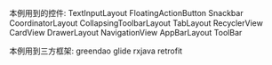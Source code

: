 本例用到的控件:
TextInputLayout
FloatingActionButton
Snackbar
CoordinatorLayout
CollapsingToolbarLayout
TabLayout
RecyclerView
CardView
DrawerLayout
NavigationView
AppBarLayout
ToolBar

本例用到三方框架:
greendao
glide
rxjava
retrofit

